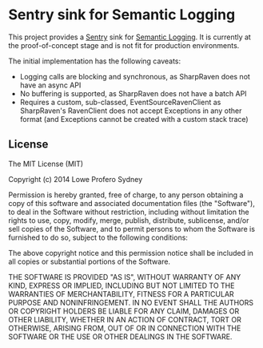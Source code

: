 Sentry sink for Semantic Logging
=====================

This project provides a [Sentry](https://github.com/getsentry/sentry) sink for [Semantic Logging](https://github.com/mspnp/semantic-logging). It is currently at the proof-of-concept stage and is not fit for production environments.

The initial implementation has the following caveats:

- Logging calls are blocking and synchronous, as SharpRaven does not have an async API
- No buffering is supported, as SharpRaven does not have a batch API
- Requires a custom, sub-classed, EventSourceRavenClient as SharpRaven's RavenClient does not accept Exceptions in any other format (and Exceptions cannot be created with a custom stack trace)

## License

The MIT License (MIT)

Copyright (c) 2014 Lowe Profero Sydney

Permission is hereby granted, free of charge, to any person obtaining a copy
of this software and associated documentation files (the "Software"), to deal
in the Software without restriction, including without limitation the rights
to use, copy, modify, merge, publish, distribute, sublicense, and/or sell
copies of the Software, and to permit persons to whom the Software is
furnished to do so, subject to the following conditions:

The above copyright notice and this permission notice shall be included in all
copies or substantial portions of the Software.

THE SOFTWARE IS PROVIDED "AS IS", WITHOUT WARRANTY OF ANY KIND, EXPRESS OR
IMPLIED, INCLUDING BUT NOT LIMITED TO THE WARRANTIES OF MERCHANTABILITY,
FITNESS FOR A PARTICULAR PURPOSE AND NONINFRINGEMENT. IN NO EVENT SHALL THE
AUTHORS OR COPYRIGHT HOLDERS BE LIABLE FOR ANY CLAIM, DAMAGES OR OTHER
LIABILITY, WHETHER IN AN ACTION OF CONTRACT, TORT OR OTHERWISE, ARISING FROM,
OUT OF OR IN CONNECTION WITH THE SOFTWARE OR THE USE OR OTHER DEALINGS IN THE
SOFTWARE.